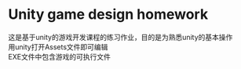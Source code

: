 # Unity game design homework  
这是基于unity的游戏开发课程的练习作业，目的是为熟悉unity的基本操作  
用unity打开Assets文件即可编辑  
EXE文件中包含游戏的可执行文件  
